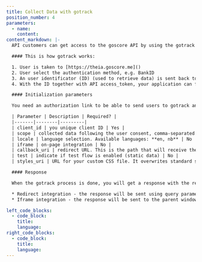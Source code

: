 ```yaml
---
title: Collect Data with gotrack
position_number: 4
parameters:
  - name:
    content:
content_markdown: |-
  API customers can get access to the goscore API by using the gotrack web-app, which uses industry standard OAuth2 authentication methods for transparent and secure access to user data.

  #### This is how gotrack works:

  1. User is taken to [https://theia.goscore.me]()
  2. User select the authentication method, e.g. BankID
  3. An user identificator (ID) (used to retrieve data) is sent back to the application
  4. With the ID together with API access_token, your application can fetch the user's data from the goscore API.

  #### Initialization parameters

  You need an authorization link to be able to send users to gotrack and this link can be customized with different parameters.

  | Parameter | Description | Required? |
  |-------|--------|---------|
  | client_id | you unique client ID | Yes |
  | scope | collected data following the user consent, comma-separated. E.g. unsecured_loans,student_loan,e_invoices. All allowed options: **vehicles, unsecured_loans, info, income, student_loan, e_invoices** | Yes |
  | locale | language selection. Available languages: **en, nb** | No |
  | iframe | on-page integration | No |
  | callback_uri | redirect URL. This is the path that will receive the code. | No |
  | test | indicate if test flow is enabled (static data) | No |
  | styles_uri | URL for your custom CSS file. It overwrites standard styles | No |

  #### Response

  When the gotrack process is done, you will get a response with the result. This will either be a success, error or a status (status available in iframe mode only) and will be delivered to the specified callback_url. Based on your integration of gotrack, the response will be delivered using on of the following means:

  * Redirect integration - the response will be sent using query parameters to the specified callback_url.
  * Iframe integration - the response will be sent to the parent window using a postMessage notification.

left_code_blocks:
  - code_block:
    title:
    language:
right_code_blocks:
  - code_block:
    title:
    language:
---
```

